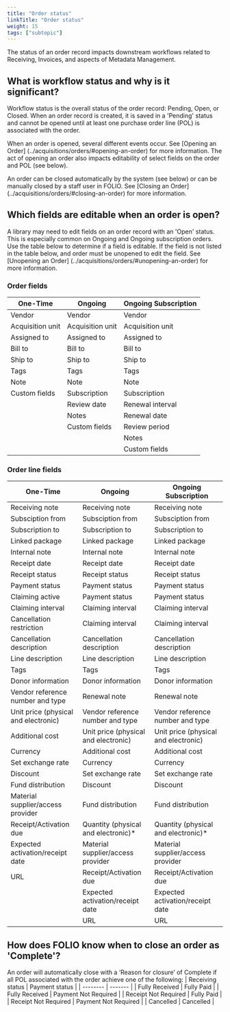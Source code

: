 ```yaml
---
title: "Order status"
linkTitle: "Order status"
weight: 15
tags: ["subtopic"]
---
```


The status of an order record impacts downstream workflows related to Receiving, Invoices, and aspects of Metadata Management.

## What is workflow status and why is it significant?
Workflow status is the overall status of the order record: Pending, Open, or Closed. When an order record is created, it is saved in a 'Pending' status and cannot be opened until at least one purchase order line (POL) is associated with the order.

When an order is opened, several different events occur. See [Opening an Order] (../acquisitions/orders/#opening-an-order) for more information. The act of opening an order also impacts editability of select fields on the order and POL (see below).

An order can be closed automatically by the system (see below) or can be manually closed by a staff user in FOLIO. See [Closing an Order] (../acquisitions/orders/#closing-an-order) for more information.

## Which fields are editable when an order is open?
A library may need to edit fields on an order record with an 'Open' status. This is especially common on Ongoing and Ongoing subscription orders. Use the table below to determine if a field is editable. If the field is not listed in the table below, and order must be unopened to edit the field. See [Unopening an Order] (../acquisitions/orders/#unopening-an-order) for more information.

### Order fields
| One-Time   | Ongoing | Ongoing Subscription |
| -------- | ------- | ------- |
| Vendor |  Vendor   |  Vendor   |
| Acquisition unit |   Acquisition unit   |  Acquisition unit   |
| Assigned to |   Assigned to   |   Assigned to   |
| Bill to   |  Bill to   |  Bill to   |
| Ship to  |   Ship to   |  Ship to   |
| Tags  |  Tags  |  Tags  |
| Note  |  Note   |  Note  |
| Custom fields  |  Subscription  |  Subscription  |
|   |  Review date  |  Renewal interval  |
|   |  Notes |  Renewal date  |
|   |  Custom fields |  Review period  |
|   |   |  Notes |
|   |   |  Custom fields  |

### Order line fields
| One-Time   | Ongoing | Ongoing Subscription |
| -------- | ------- | ------- |
| Receiving note |  Receiving note    |  Receiving note    |
| Subsciption from |   Subsciption from   |   Subsciption from  |
| Subscription to   |  Subscription to    |  Subscription to    |
| Linked package  |   Linked package   |   Linked package  |
| Internal note  |  Internal note  |  Internal note  |
| Receipt date  |  Receipt date  | Receipt date   |
| Receipt status  | Receipt status    |   Receipt status  |
| Payment status  | Payment status    |  Payment status   |
| Claiming active  |  Payment status   |  Payment status   |
| Claiming interval  |  Claiming interval   |  Claiming interval   |
| Cancellation restriction  | Claiming interval    |  Claiming interval   |
| Cancellation description  | Cancellation description   |  Cancellation description  |
| Line description  |  Line description  |  Line description  |
| Tags  |  Tags  |  Tags  |
| Donor information  | Donor information   | Donor information  |
| Vendor reference number and type  |  Renewal note  | Renewal note   |
| Unit price (physical and electronic)  | Vendor reference number and type   |  Vendor reference number and type  |
| Additional cost  |  Unit price (physical and electronic)  |  Unit price (physical and electronic)  |
| Currency  |  Additional cost  |  Additional cost  |
| Set exchange rate  |  Currency  |  Currency  |
| Discount  |  Set exchange rate   |  Set exchange rate   |
| Fund distribution |  Discount  |   Discount |
| Material supplier/access provider  |  Fund distribution  | Fund distribution   |
|  Receipt/Activation due |  Quantity (physical and electronic)*  |  Quantity (physical and electronic)*  |
| Expected activation/receipt date |  Material supplier/access provider  |  Material supplier/access provider  |
| URL  | Receipt/Activation due   |  Receipt/Activation due  |
|  | Expected activation/receipt date   |  Expected activation/receipt date  |
|  | URL   |  URL  |

## How does FOLIO know when to close an order as 'Complete'?
An order will automatically close with a ‘Reason for closure’ of Complete if all POL associated with the order achieve one of the following:
| Receiving status   | Payment status |
| -------- | ------- |
| Fully Received  | Fully Paid    |
| Fully Received | Payment Not Required     |
| Receipt Not Required   | Fully Paid    |
| Receipt Not Required   | Payment Not Required    |
| Cancelled  | Cancelled    |
